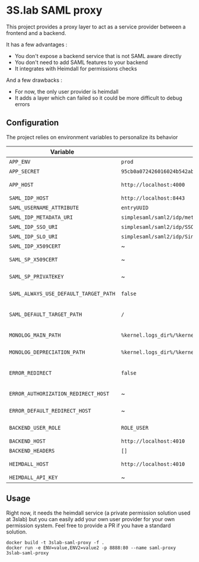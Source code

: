 # 3S.lab SAML proxy

This project provides a proxy layer to act as a service provider between a frontend and a backend.

It has a few advantages :

* You don't expose a backend service that is not SAML aware directly
* You don't need to add SAML features to your backend
* It integrates with Heimdall for permissions checks

And a few drawbacks :

* For now, the only user provider is heimdall
* It adds a layer which can failed so it could be more difficult to debug errors

## Configuration

The project relies on environment variables to personalize its behavior

| Variable | Default | Description |
| --- | --- | --- |
| `APP_ENV` | `prod` | Symfony app environment |
| `APP_SECRET` | `95cb0a072426016024b542abd05ba877` | Symfony app secret |
| `APP_HOST` | `http://localhost:4000` | Hostname of this proxy app (mainly used to reference itself as a service provider |
| `SAML_IDP_HOST` | `http://localhost:8443` | SAML IDP hostname |
| `SAML_USERNAME_ATTRIBUTE` | `entryUUID` | SAML username attribute |
| `SAML_IDP_METADATA_URI` | `simplesaml/saml2/idp/metadata.php` | URI of the IDP metadata |
| `SAML_IDP_SSO_URI` | `simplesaml/saml2/idp/SSOService.php` | Single Sign On URI of the IDP |
| `SAML_IDP_SLO_URI` | `simplesaml/saml2/idp/SingleLogoutService.php` | Single Log Out URI of the IDP |
| `SAML_IDP_X509CERT` | ~ | IDP X509 certificate content as a string |
| `SAML_SP_X509CERT` | ~ | SP X509 certificate for this proxy app referenced in IDP |
| `SAML_SP_PRIVATEKEY` | ~ | SP private key of the SP X509 certificate for this proxy app |
| `SAML_ALWAYS_USE_DEFAULT_TARGET_PATH` | `false` | If true, redirect to SAML_DEFAULT_TARGET_PATH after login |
| `SAML_DEFAULT_TARGET_PATH` | `/` | url to redirect after login if SAML_ALWAYS_USE_DEFAULT_TARGET_PATH is true |
| `MONOLOG_MAIN_PATH` | `%kernel.logs_dir%/%kernel.environment%.log` | Monolog main handler path. Useful in docker to set `php://stderr` |
| `MONOLOG_DEPRECIATION_PATH` | `%kernel.logs_dir%/%kernel.environment%.deprecations.log` | Monolog depreciation handler path. Useful in docker to set `php://stderr` |
| `ERROR_REDIRECT` | `false` | If true, redirect to `ERROR_AUTHORIZATION_REDIRECT_HOST` or `ERROR_DEFAULT_REDIRECT_HOST` on error |
| `ERROR_AUTHORIZATION_REDIRECT_HOST` | ~ | URL to redirect in case of authentication or authorization error if `ERROR_REDIRECT` is `true` |
| `ERROR_DEFAULT_REDIRECT_HOST` | ~ | URL to redirect in case of other errors if `ERROR_REDIRECT` is `true` |
| `BACKEND_USER_ROLE` | `ROLE_USER` | The role the authenticated user needs to have to access the proxied service |
| `BACKEND_HOST` | `http://localhost:4010` | The host of the proxied service |
| `BACKEND_HEADERS` | `[]` | Headers passed to call to the proxied service |
| `HEIMDALL_HOST` | `http://localhost:4010` | Hostname of the heimdall service to load authenticated user roles and permissions |
| `HEIMDALL_API_KEY` | ~ | API key of the heimdall service |

## Usage

Right now, it needs the heimdall service (a private permission solution used at 3slab) but you can easily add your own 
user provider for your own permission system. Feel free to provide a PR if you have a standard solution.

```
docker build -t 3slab-saml-proxy -f .
docker run -e ENV=value,ENV2=value2 -p 8888:80 --name saml-proxy 3slab-saml-proxy
```